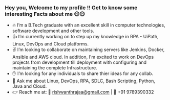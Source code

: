 ### Hey you, Welcome to my profile !! Get to know some interesting Facts about me :blush::blush:

<!--
**rishwanthrajaa/rishwanthrajaa** is a ✨ _special_ ✨ repository because its `README.md` (this file) appears on your GitHub profile.
-->

- :fire: I’m a B.Tech graduate with an excellent skill in computer technologies, software development and other tools.
- :+1: I’m currently working on to step up my knowledge in RPA - UiPath, Linux, DevOps and Cloud platforms. 
- :v: I’m looking to collaborate on maintaining servers like Jenkins, Docker, Ansible and AWS cloud. In addition, I'm excited to work on DevOps projects from development till deployment with configuring and maintaining the complete Infrastructure. 
- :raised_hand: I’m looking for any individuals to share thier ideas for any collab.
- :muscle: Ask me about Linux, DevOps, RPA, SDLC, Bash Scripting, Python, Java and Cloud.  
- :point_right: Reach me at:       :email: rishwanthrajaa@gmail.com    |   :iphone: +91 9789390332   



